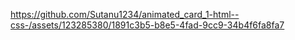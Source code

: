 https://github.com/Sutanu1234/animated_card_1-html--css-/assets/123285380/1891c3b5-b8e5-4fad-9cc9-34b4f6fa8fa7
